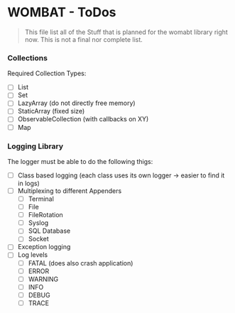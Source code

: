 # WOMBAT - ToDos


> This file list all of the Stuff that is planned for the womabt library right now. This is not a final nor complete list.

### Collections

 Required Collection Types:
 * [ ] List
 * [ ] Set
 * [ ] LazyArray (do not directly free memory)
 * [ ] StaticArray (fixed size)
 * [ ] ObservableCollection (with callbacks on XY)
 * [ ] Map
 
### Logging Library

The logger must be able to do the following thigs:

 * [ ] Class based logging (each class uses its own logger -> easier to find it in logs)
 * [ ] Multiplexing to different Appenders
   * [ ] Terminal
   * [ ] File
   * [ ] FileRotation
   * [ ] Syslog
   * [ ] SQL Database
   * [ ] Socket
 * [ ] Exception logging
 * [ ] Log levels
   * [ ] FATAL (does also crash application)
   * [ ] ERROR
   * [ ] WARNING
   * [ ] INFO
   * [ ] DEBUG
   * [ ] TRACE
